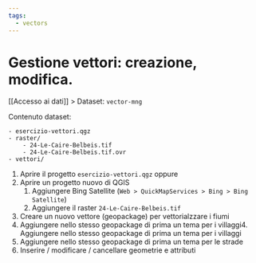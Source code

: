 ```yaml
---
tags:
  - vectors
---
```

# Gestione vettori: creazione, modifica.
[[Accesso ai dati]] > Dataset: `vector-mng`

Contenuto dataset:
```
- esercizio-vettori.qgz
- raster/
	- 24-Le-Caire-Belbeis.tif
	- 24-Le-Caire-Belbeis.tif.ovr
- vettori/
```

1. Aprire il progetto `esercizio-vettori.qgz` oppure
2. Aprire un progetto nuovo di QGIS
	1. Aggiungere Bing Satellite (`Web > QuickMapServices > Bing > Bing Satellite`)
	2. Aggiungere il raster `24-Le-Caire-Belbeis.tif`
3. Creare un nuovo vettore (geopackage) per vettorialzzare i fiumi
4. Aggiungere nello stesso geopackage di prima un tema per i villaggi4. Aggiungere nello stesso geopackage di prima un tema per i villaggi
5. Aggiungere nello stesso geopackage di prima un tema per le strade
6. Inserire / modificare / cancellare geometrie e attributi